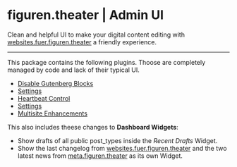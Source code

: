 # figuren.theater | Admin UI

Clean and helpful UI to make your digital content editing with [websites.fuer.figuren.theater](https://websites.fuer.figuren.theater) a friendly experience.

---

This package contains the following plugins. 
Thoose are completely managed by code and lack of their typical UI.

* [Disable Gutenberg Blocks](https://wordpress.org/plugins/disable-gutenberg-blocks/#developers)
 * [Settings](/wp-admin/options-general.php?page=disable-blocks)
* [Heartbeat Control](https://wordpress.org/plugins/heartbeat-control/#developers)
 * [Settings](/wp-admin/options-general.php?page=heartbeat_control_settings&tab=general-settings)
* [Multisite Enhancements](https://wordpress.org/plugins/multisite-enhancements/#developers)

This also includes theese changes to **Dashboard Widgets**:

- Show drafts of all public post_types inside the *Recent Drafts* Widget.
- Show the last changelog from [websites.fuer.figuren.theater](https://websites.fuer.figuren.theater/) and the two latest news from [meta.figuren.theater](https://meta.figuren.theater/) as its own Widget.
